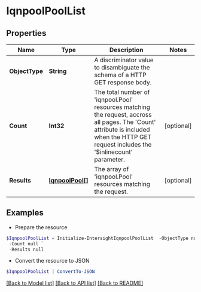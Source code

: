 # IqnpoolPoolList
## Properties

Name | Type | Description | Notes
------------ | ------------- | ------------- | -------------
**ObjectType** | **String** | A discriminator value to disambiguate the schema of a HTTP GET response body. | 
**Count** | **Int32** | The total number of &#39;iqnpool.Pool&#39; resources matching the request, accross all pages. The &#39;Count&#39; attribute is included when the HTTP GET request includes the &#39;$inlinecount&#39; parameter. | [optional] 
**Results** | [**IqnpoolPool[]**](IqnpoolPool.md) | The array of &#39;iqnpool.Pool&#39; resources matching the request. | [optional] 

## Examples

- Prepare the resource
```powershell
$IqnpoolPoolList = Initialize-IntersightIqnpoolPoolList  -ObjectType null `
 -Count null `
 -Results null
```

- Convert the resource to JSON
```powershell
$IqnpoolPoolList | ConvertTo-JSON
```

[[Back to Model list]](../README.md#documentation-for-models) [[Back to API list]](../README.md#documentation-for-api-endpoints) [[Back to README]](../README.md)

